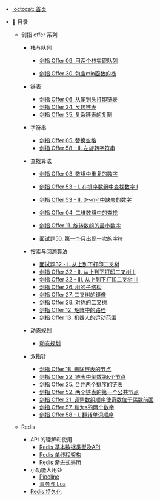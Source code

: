 - [:octocat: 首页](/README)

- :memo: 目录
  
   
  
   - 剑指 offer 系列
   
     - 栈与队列
   
       - [剑指 Offer 09. 用两个栈实现队列](/md/剑指Offer/09用两个栈实现队列.md)
   
       - [剑指 Offer 30. 包含min函数的栈](/md/剑指Offer/30包含min函数的栈.md)
   
     - 链表
   
       - [剑指 Offer 06. 从尾到头打印链表](/md/剑指Offer/06从尾到头打印链表.md)
       - [剑指 Offer 24. 反转链表](/md/剑指Offer/24反转链表.md)
       - [剑指 Offer 35. 复杂链表的复制](/md/剑指Offer/35复杂链表的复制.md)
   
     - 字符串 
   
       - [剑指 Offer 05. 替换空格](/md/剑指Offer/05替换空格.md)
       - [剑指 Offer 58 - II. 左旋转字符串](/md/剑指Offer/58II左旋转字符串.md)
   
     - 查找算法
   
       - [剑指 Offer 03. 数组中重复的数字](/md/剑指Offer/03数组中重复的数字.md)
   
       - [剑指 Offer 53 - I. 在排序数组中查找数字 I](/md/剑指Offer/53I在排序数组中查找数字.md)
   
       - [剑指 Offer 53 - II. 0～n-1中缺失的数字](/md/剑指Offer/53II中缺失的数字.md)
   
       - [剑指 Offer 04. 二维数组中的查找](/md/剑指Offer/04二维数组中的查找.md)
   
       - [剑指 Offer 11. 旋转数组的最小数字](/md/剑指Offer/11旋转数组的最小数字.md)
   
       - [面试题50. 第一个只出现一次的字符](/md/剑指Offer/50第一个只出现一次的字符.md)
   
     - 搜索与回溯算法
       - [面试题32 - I. 从上到下打印二叉树](/md/剑指Offer/32I从上到下打印二叉树.md)
       - [剑指 Offer 32 - II. 从上到下打印二叉树 II](/md/剑指Offer/32II从上到下打印二叉树.md)
       - [剑指 Offer 32 - III. 从上到下打印二叉树 III](/md/剑指Offer/32III从上到下打印二叉树.md)
       - [剑指 Offer 26. 树的子结构](/md/剑指Offer/26树的子结构.md)
       - [剑指 Offer 27. 二叉树的镜像](/md/剑指Offer/27二叉树的镜像.md)
       - [剑指 Offer 28. 对称的二叉树](/md/剑指Offer/28对称的二叉树.md)
       - [剑指 Offer 12. 矩阵中的路径](/md/剑指Offer/12矩阵中的路径.md)
       - [剑指 Offer 13. 机器人的运动范围](/md/剑指Offer/13机器人的运动范围.md)
     - 动态规划
       - [动态规划](/md/剑指Offer/动态规划系列问题.md)
     - 双指针
       - [剑指 Offer 18. 删除链表的节点](/md/剑指Offer/18删除链表的节点.md)
       - [剑指 Offer 22. 链表中倒数第k个节点](/md/剑指Offer/22链表中倒数第k个节点.md)
       - [剑指 Offer 25. 合并两个排序的链表](/md/剑指Offer/25合并两个排序的链表.md)
       - [剑指 Offer 52. 两个链表的第一个公共节点](/md/剑指Offer/52两个链表的第一个公共节点.md)
       - [剑指 Offer 21. 调整数组顺序使奇数位于偶数前面](/md/剑指Offer/21调整数组顺序使奇数位于偶数前面.md)
       - [剑指 Offer 57. 和为s的两个数字](/md/剑指Offer/57和为s的两个数字.md)
       - [剑指 Offer 58 - I. 翻转单词顺序](/md/剑指Offer/58I翻转单词顺序.md)
   - Redis 
   
       - API 的理解和使用 
         - [Redis 基本数据类型及API](/md/Redis/基础数据类型.md)
         - [Redis 单线程架构](/md/Redis/单线程架构.md)
         - [Redis 渐进式遍历](/md/Redis/渐进式遍历.md)
       - 小功能大用处
         - [Pipeline](/md/Redis/Pipeline.md)
         - [事务与 Lua](/md/Redis/事务与Lua.md)
       - [Redis 持久化](/md/Redis/持久化.md)
